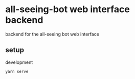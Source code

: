 # all-seeing-bot web interface backend

backend for the all-seeing bot web interface

## setup

development

```sh
yarn serve
```
